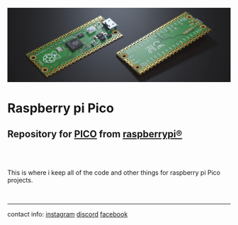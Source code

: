 ![image](blenderPico.jpg)

# Raspberry pi Pico

## Repository for [PICO](https://www.raspberrypi.com/products/raspberry-pi-pico/) from [raspberrypi®](https://www.raspberrypi.org/)

</br>
</br>

This is where i keep all of the code and other things for raspberry pi Pico projects.

</br>

---
contact info: 
[instagram](https://www.instagram.com/domenlemut/)
[discord](https://discord.gg/ZjWgGtxX9T)
[facebook](https://www.facebook.com/domen.lemut)

